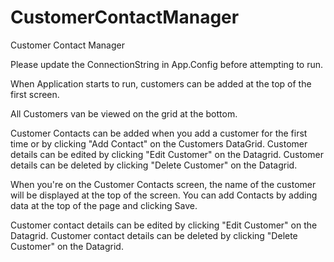 # CustomerContactManager
Customer Contact Manager

Please update the ConnectionString in App.Config before attempting to run.

When Application starts to run, customers can be added at the top of the first screen.

All Customers van be viewed on the grid at the bottom. 

Customer Contacts can be added when you add a customer for the first time or by clicking "Add Contact" on the Customers DataGrid.
Customer details can be edited by clicking "Edit Customer" on the Datagrid.
Customer details can be deleted by clicking "Delete Customer" on the Datagrid.

When you're on the Customer Contacts screen, the name of the customer will be displayed at the top of the screen.
You can add Contacts by adding data at the top of the page and clicking Save.

Customer contact details can be edited by clicking "Edit Customer" on the Datagrid.
Customer contact details can be deleted by clicking "Delete Customer" on the Datagrid.
